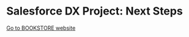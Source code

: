 # Salesforce DX Project: Next Steps

[Go to BOOKSTORE website](https://meekgeek-bookstore-developer-edition.fra19.sfdc-urlt2q.force.com/)
